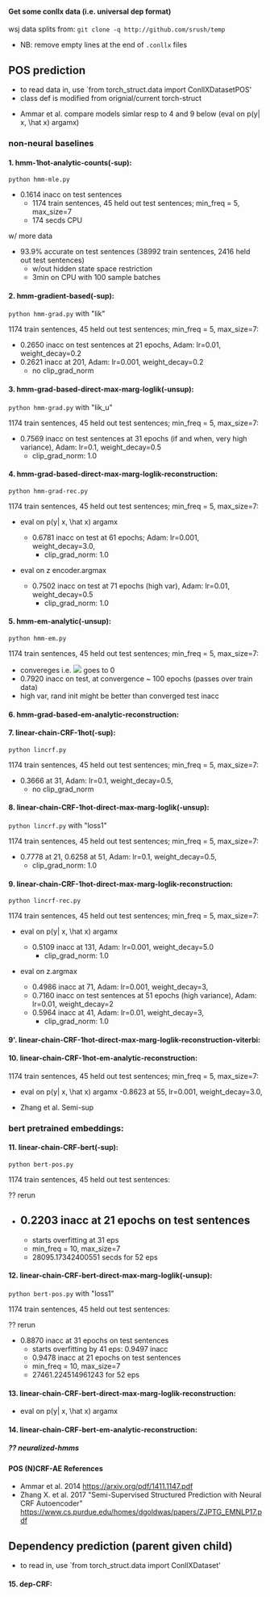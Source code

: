 #### Get some conllx data (i.e. universal dep format)
wsj data splits from: `git clone -q http://github.com/srush/temp`  
- NB: remove empty lines at the end of `.conllx` files
>
## POS prediction
- to read data in, use `from torch_struct.data import ConllXDatasetPOS'
- class def is modified from orignial/current torch-struct 

>
- Ammar et al. compare models simlar resp to 4 and 9 below (eval on p(y| x, \hat x) argamx)

### non-neural baselines

#### 1. hmm-1hot-analytic-counts(-sup): 
`python hmm-mle.py`  

- 0.1614 inacc on test sentences 
    - 1174 train sentences, 45 held out test sentences; min_freq = 5, max_size=7
    - 174 secds CPU
>
w/ more data
- 93.9% accurate on test sentences (38992 train sentences, 2416 held out test sentences)  
    - w/out hidden state space restriction 
    - 3min on CPU with 100 sample batches

#### 2. hmm-gradient-based(-sup): 
`python hmm-grad.py` with "lik"

1174 train sentences, 45 held out test sentences; min_freq = 5, max_size=7: 

- 0.2650 inacc on test sentences at 21 epochs, Adam: lr=0.01, weight_decay=0.2
- 0.2621 inacc at 201, Adam: lr=0.001, weight_decay=0.2
    - no clip_grad_norm

#### 3. hmm-grad-based-direct-max-marg-loglik(-unsup): 
`python hmm-grad.py` with "lik_u"

1174 train sentences, 45 held out test sentences; min_freq = 5, max_size=7: 

- 0.7569 inacc on test sentences at 31 epochs (if and when, very high variance), Adam: lr=0.1, weight_decay=0.5
    - clip_grad_norm: 1.0

#### 4. hmm-grad-based-direct-max-marg-loglik-reconstruction: 
`python hmm-grad-rec.py` 

1174 train sentences, 45 held out test sentences; min_freq = 5, max_size=7: 

- eval on p(y| x, \hat x) argamx
    - 0.6781 inacc on test at 61 epochs; Adam: lr=0.001, weight_decay=3.0,
        - clip_grad_norm: 1.0

- eval on z encoder.argmax 
    - 0.7502 inacc on test at 71 epochs (high var), Adam: lr=0.01, weight_decay=0.5
        - clip_grad_norm: 1.0


#### 5. hmm-em-analytic(-unsup): 
`python hmm-em.py` 

1174 train sentences, 45 held out test sentences; min_freq = 5, max_size=7:

- convereges i.e. <img src="https://render.githubusercontent.com/render/math?math=loglik|_{\theta^{old}}-loglik|_{\theta^{old}}"> goes to 0 
- 0.7920 inacc on test, at convergence ~ 100 epochs (passes over train data)
- high var, rand init might be better than converged test inacc


#### 6. hmm-grad-based-em-analytic-reconstruction: 

>

#### 7. linear-chain-CRF-1hot(-sup): 
`python lincrf.py` 

1174 train sentences, 45 held out test sentences; min_freq = 5, max_size=7:

- 0.3666 at 31, Adam: lr=0.1, weight_decay=0.5,
    - no clip_grad_norm

#### 8. linear-chain-CRF-1hot-direct-max-marg-loglik(-unsup): 
`python lincrf.py` with "loss1"

1174 train sentences, 45 held out test sentences; min_freq = 5, max_size=7: 

- 0.7778 at 21, 0.6258 at 51, Adam:  lr=0.1, weight_decay=0.5,
    - clip_grad_norm: 1.0

#### 9. linear-chain-CRF-1hot-direct-max-marg-loglik-reconstruction: 
`python lincrf-rec.py` 

1174 train sentences, 45 held out test sentences; min_freq = 5, max_size=7:

- eval on p(y| x, \hat x) argamx
    - 0.5109 inacc at 131, Adam: lr=0.001, weight_decay=5.0
        - clip_grad_norm: 1.0

- eval on z.argmax
    - 0.4986 inacc at 71, Adam: lr=0.001, weight_decay=3, 
    - 0.7160 inacc on test sentences at 51 epochs (high variance), Adam: lr=0.01, weight_decay=2
    - 0.5964 inacc at 41, Adam: lr=0.01, weight_decay=3,
        - clip_grad_norm: 1.0

#### 9'. linear-chain-CRF-1hot-direct-max-marg-loglik-reconstruction-viterbi: 


#### 10. linear-chain-CRF-1hot-em-analytic-reconstruction: 

1174 train sentences, 45 held out test sentences; min_freq = 5, max_size=7:

- eval on p(y| x, \hat x) argamx
    -0.8623 at 55, lr=0.001, weight_decay=3.0,

- Zhang et al. Semi-sup


### bert pretrained embeddings:  

#### 11. linear-chain-CRF-bert(-sup): 
`python bert-pos.py`  

1174 train sentences, 45 held out test sentences: 

?? rerun
- 0.2203 inacc at 21 epochs on test sentences 
    - 
    - starts overfitting at 31 eps
    - min_freq = 10, max_size=7
    - 28095.17342400551 secds for 52 eps

#### 12. linear-chain-CRF-bert-direct-max-marg-loglik(-unsup): 
`python bert-pos.py` with "loss1"

1174 train sentences, 45 held out test sentences:

?? rerun
- 0.8870 inacc at 31 epochs on test sentences
    - starts overfitting by 41 eps: 0.9497 inacc
    - 0.9478 inacc at 21 epochs on test sentences 
    - min_freq = 10, max_size=7
    - 27461.224514961243 for 52 eps

#### 13. linear-chain-CRF-bert-direct-max-marg-loglik-reconstruction: 
- eval on p(y| x, \hat x) argamx

#### 14. linear-chain-CRF-bert-em-analytic-reconstruction: 

> 

##### ?? neuralized-hmms

>

#### POS (N)CRF-AE References 
- Ammar et al. 2014 https://arxiv.org/pdf/1411.1147.pdf
- Zhang X. et al. 2017 "Semi-Supervised Structured Prediction with Neural CRF Autoencoder" https://www.cs.purdue.edu/homes/dgoldwas/papers/ZJPTG_EMNLP17.pdf



## Dependency prediction (parent given child)
- to read in, use `from torch_struct.data import ConllXDataset'

#### 15. dep-CRF: 



####
